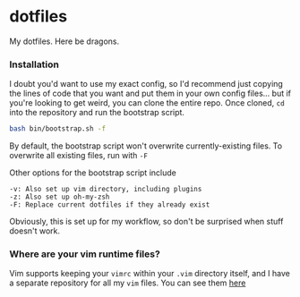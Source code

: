 # dotfiles
My dotfiles. Here be dragons.

### Installation
I doubt you'd want to use my exact config, so I'd recommend just copying the
lines of code that you want and put them in your own config files... but if
you're looking to get weird, you can clone the entire repo. Once cloned, `cd`
into the repository and run the bootstrap script.

```sh
bash bin/bootstrap.sh -f
```

By default, the bootstrap script won't overwrite currently-existing files. To
overwrite all existing files, run with `-F`

Other options for the bootstrap script include

```
-v: Also set up vim directory, including plugins
-z: Also set up oh-my-zsh
-F: Replace current dotfiles if they already exist
```

Obviously, this is set up for my workflow, so don't be surprised when stuff
doesn't work.

### Where are your vim runtime files?
Vim supports keeping your `vimrc` within your `.vim` directory itself, and I
have a separate repository for all my `vim` files. You can see them
[here](https://github.com/evanthegrayt/vimfiles)

